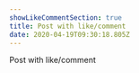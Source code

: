 ```yaml
---
showLikeCommentSection: true
title: Post with like/comment
date: 2020-04-19T09:30:18.805Z
---
```

Post with like/comment
